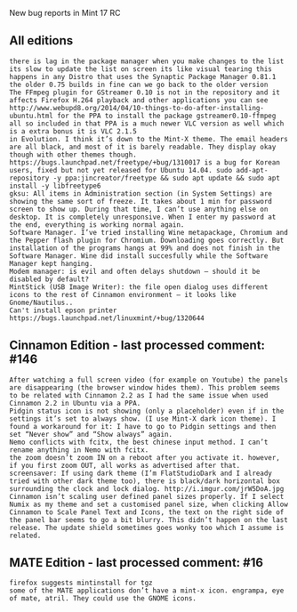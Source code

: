 New bug reports in Mint 17 RC

All editions
-------------		
	there is lag in the package manager when you make changes to the list its slow to update the list on screen its like visual tearing this happens in any Distro that uses the Synaptic Package Manager 0.81.1 the older 0.75 builds in fine can we go back to the older version
	The FFmpeg plugin for GStreamer 0.10 is not in the repository and it affects Firefox H.264 playback and other applications you can see http://www.webupd8.org/2014/04/10-things-to-do-after-installing-ubuntu.html for the PPA to install the package gstreamer0.10-ffmpeg all so included in that PPA is a much newer VLC version as well which is a extra bonus it is VLC 2.1.5
	in Evolution. I think it’s down to the Mint-X theme. The email headers are all black, and most of it is barely readable. They display okay though with other themes though.
	https://bugs.launchpad.net/freetype/+bug/1310017 is a bug for Korean users, fixed but not yet released for Ubuntu 14.04. sudo add-apt-repository -y ppa:jincreator/freetype && sudo apt update && sudo apt install -y libfreetype6
	gksu: All items in Administration section (in System Settings) are showing the same sort of freeze. It takes about 1 min for password screen to show up. During that time, I can’t use anything else on desktop. It is completely unresponsive. When I enter my password at the end, everything is working normal again.
	Software Manager. I’ve tried installing Wine metapackage, Chromium and the Pepper flash plugin for Chromium. Downloading goes correctly. But installation of the programs hangs at 99% and does not finish in the Software Manager. Wine did install succesfully while the Software Manager kept hanging.
	Modem manager: is evil and often delays shutdown – should it be disabled by default?	
	MintStick (USB Image Writer): the file open dialog uses different icons to the rest of Cinnamon environment – it looks like Gnome/Nautilus..
	Can't install epson printer https://bugs.launchpad.net/linuxmint/+bug/1320644

Cinnamon Edition - last processed comment: #146
---------------------------------------------				
	After watching a full screen video (for example on Youtube) the panels are disappearing (the browser window hides them). This problem seems to be related with Cinnamon 2.2 as I had the same issue when used Cinnamon 2.2 in Ubuntu via a PPA.
	Pidgin status icon is not showing (only a placeholder) even if in the settings it’s set to always show. (I use Mint-X dark icon theme). I found a workaround for it: I have to go to Pidgin settings and then set “Never show” and “Show always” again.		
	Nemo conflicts with fcitx, the best chinese input method. I can’t rename anything in Nemo with fcitx.
	the zoom doesn’t zoom IN on a reboot after you activate it. however, if you first zoom OUT, all works as advertised after that.
	screensaver: If using dark theme (I’m FlatStudioDark and I already tried with other dark theme too), there is black/dark horizontal box surrounding the clock and lock dialog. http://i.imgur.com/jrW5DoA.jpg
	Cinnamon isn’t scaling user defined panel sizes properly. If I select Numix as my theme and set a customised panel size, when clicking Allow Cinnamon to Scale Panel Text and Icons, the text on the right side of the panel bar seems to go a bit blurry. This didn’t happen on the last release. The update shield sometimes goes wonky too which I assume is related.


MATE Edition - last processed comment: #16
-----------------------------------------
	firefox suggests mintinstall for tgz
	some of the MATE applications don’t have a mint-x icon. engrampa, eye of mate, atril. They could use the GNOME icons.

